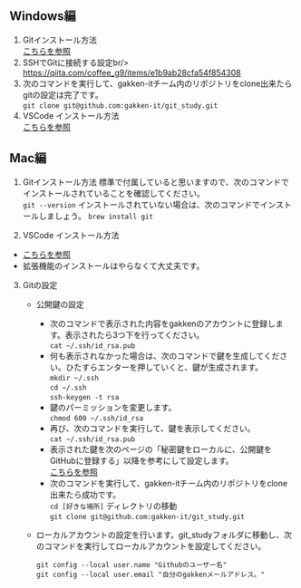 ## Windows編
1. Gitインストール方法<br/>
    [こちらを参照](https://blog.djuggernaut.com/git-install/)
2. SSHでGitに接続する設定br/>
    https://qiita.com/coffee_g9/items/e1b9ab28cfa54f854308
3. 次のコマンドを実行して、gakken-itチーム内のリポジトリをclone出来たらgitの設定は完了です。<br/>
   `git clone git@github.com:gakken-it/git_study.git`<br />
4. VSCode インストール方法<br/>
    [こちらを参照](https://miya-system-works.com/blog/detail/105)
   
## Mac編
1. Gitインストール方法
  標準で付属していると思いますので、次のコマンドでインストールされていることを確認してください。<br/>
  `git --version`
  インストールされていない場合は、次のコマンドでインストールしましょう。
  `brew install git`
  
2. VSCode インストール方法<br/>
  * [こちらを参照](https://qiita.com/watamura/items/51c70fbb848e5f956fd6)<br/>
  * 拡張機能のインストールはやらなくて大丈夫です。
 
3. Gitの設定　
    * 公開鍵の設定
      * 次のコマンドで表示された内容をgakkenのアカウントに登録します。表示されたら3つ下を行ってください。<br/>
        `cat ~/.ssh/id_rsa.pub`<br/>
      * 何も表示されなかった場合は、次のコマンドで鍵を生成してください。ひたすらエンターを押していくと、鍵が生成されます。<br/>
        `mkdir ~/.ssh`<br/>
        `cd ~/.ssh`<br/>
        `ssh-keygen -t rsa`<br/>
      * 鍵のパーミッションを変更します。<br/>
        `chmod 600 ~/.ssh/id_rsa`<br/>
      * 再び、次のコマンドを実行して、鍵を表示してください。<br/>
        `cat ~/.ssh/id_rsa.pub`<br/>
      * 表示された鍵を次のページの「秘密鍵をローカルに、公開鍵をGitHubに登録する」以降を参考にして設定します。<br/>
        [こちらを参照](https://qiita.com/nishina555/items/127f691a9e11e0fc5999)<br/>
      * 次のコマンドを実行して、gakken-itチーム内のリポジトリをclone出来たら成功です。<br/>
        `cd [好きな場所]` ディレクトリの移動<br/> 
        `git clone git@github.com:gakken-it/git_study.git`<br/>
       
     * ローカルアカウントの設定を行います。git_studyフォルダに移動し、次のコマンドを実行してローカルアカウントを設定してください。
        ```
        git config --local user.name "Githubのユーザー名"
        git config --local user.email "自分のgakkenメールアドレス。"
        ```
